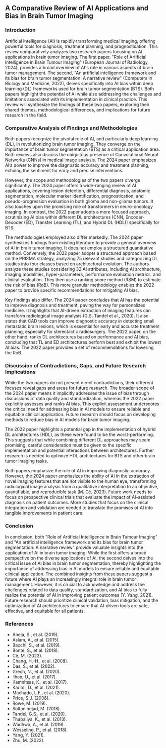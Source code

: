## A Comparative Review of AI Applications and Bias in Brain Tumor Imaging

### Introduction

Artificial intelligence (AI) is rapidly transforming medical imaging, offering powerful tools for diagnosis, treatment planning, and prognostication. This review comparatively analyzes two research papers focusing on AI applications in brain tumor imaging. The first paper, "Role of Artificial Intelligence in Brain Tumour Imaging" (European Journal of Radiology, 2024), provides a broad overview of AI's role in various aspects of brain tumor management. The second, "An artificial intelligence framework and its bias for brain tumor segmentation: A narrative review" (Computers in Biology and Medicine, 2022), delves specifically into AI bias within deep learning (DL) frameworks used for brain tumor segmentation (BTS). Both papers highlight the potential of AI while also addressing the challenges and limitations associated with its implementation in clinical practice. This review will synthesize the findings of these two papers, exploring their shared themes, methodological differences, and implications for future research in the field.

### Comparative Analysis of Findings and Methodologies

Both papers recognize the pivotal role of AI, and particularly deep learning (DL), in revolutionizing brain tumor imaging. They converge on the importance of brain tumor segmentation (BTS) as a critical application area. Both reviews also discuss the ubiquitous presence of Convolutional Neural Networks (CNNs) in medical image analysis. The 2024 paper emphasizes AI’s power to improve the diagnostic accuracy and treatment planning, echoing the sentiment for early and precise interventions.

However, the scope and methodologies of the two papers diverge significantly. The 2024 paper offers a wide-ranging review of AI applications, covering lesion detection, differential diagnosis, anatomic segmentation, molecular marker identification, prognostication, and pseudo-progression evaluation in both glioma and non-glioma tumors. It also touches upon the promising role of transformers in neuro-oncology imaging. In contrast, the 2022 paper adopts a more focused approach, scrutinizing AI bias within different DL architectures (CNN, Encoder-Decoder (ED), Transfer Learning (TL), and Hybrid DL (HDL)) specifically for BTS.

The methodologies employed also differ markedly. The 2024 paper synthesizes findings from existing literature to provide a general overview of AI in brain tumor imaging. It does not employ a structured quantitative method. Conversely, the 2022 paper adopts a structured approach based on the PRISMA strategy, analyzing 75 relevant studies and categorizing DL studies into four classes based on architectural evolution. The authors analyze these studies considering 32 AI attributes, including AI architecture, imaging modalities, hyper-parameters, performance evaluation metrics, and clinical evaluation. They then use a ranking score method (RSM) to estimate the risk of bias (RoB). This more granular methodology enables the 2022 paper to provide specific recommendations for mitigating AI bias.

Key findings also differ. The 2024 paper concludes that AI has the potential to improve diagnosis and treatment, paving the way for personalized medicine. It highlights that AI-driven extraction of imaging features can transform radiological image analysis (G.S. Tandel et al., 2020). It also states that CAD tools can improve diagnostic accuracy in detecting small metastatic brain lesions, which is essential for early and accurate treatment planning, especially for stereotactic radiosurgery. The 2022 paper, on the other hand, ranks DL architectures based on performance and AI bias, concluding that TL and ED architectures perform best and exhibit the lowest AI bias. The 2022 paper provides a set of recommendations for lowering the RoB.

### Discussion of Contradictions, Gaps, and Future Research Implications

While the two papers do not present direct contradictions, their different focuses reveal gaps and areas for future research. The broader scope of the 2024 paper means it implicitly addresses the issue of bias through discussions of data quality and standardization, whereas the 2022 paper explicitly assesses and ranks AI bias. This explicit assessment underscores the critical need for addressing bias in AI models to ensure reliable and equitable clinical application. Future research should focus on developing methods to reduce bias in AI models for brain tumor imaging.

The 2022 paper highlights a potential gap in the implementation of hybrid DL architectures (HDL), as these were found to be the worst-performing. This suggests that while combining different DL approaches may seem promising, careful consideration must be given to the specific implementation and potential interactions between architectures. Further research is needed to optimize HDL architectures for BTS and other brain tumor imaging tasks.

Both papers emphasize the role of AI in improving diagnostic accuracy. However, the 2024 paper emphasizes the ability of AI in the extraction of novel imaging features that are not visible to the human eye, transforming radiological image analysis from a qualitative interpretation to an objective, quantifiable, and reproducible task (M. Cè, 2023). Future work needs to focus on prospective clinical trials that evaluate the impact of AI-assisted diagnosis on patient outcomes. More studies that focus on the clinical integration and validation are needed to translate the promises of AI into tangible improvements in patient care.

### Conclusion

In conclusion, both "Role of Artificial Intelligence in Brain Tumour Imaging" and "An artificial intelligence framework and its bias for brain tumor segmentation: A narrative review" provide valuable insights into the application of AI in brain tumor imaging. While the first offers a broad perspective on the diverse applications of AI, the second delves into the critical issue of AI bias in brain tumor segmentation, thereby highlighting the importance of addressing bias in AI models to ensure reliable and equitable clinical application. The combined insights from these papers suggest a future where AI plays an increasingly integral role in brain tumor management. However, it is crucial to acknowledge and address the challenges related to data quality, standardization, and AI bias to fully realize the potential of AI in improving patient outcomes (Y. Yang, 2021). Future research should prioritize clinical validation, bias mitigation, and the optimization of AI architectures to ensure that AI-driven tools are safe, effective, and equitable for all patients.

### References

*   Aneja, S., et al. (2019).
*   Aslam, A., et al. (2015).
*   Bacchi, S., et al. (2019).
*   Bonte, S., et al. (2018).
*   Cè, M. (2023).
*   Chang, H.-H., et al. (2008).
*   Das, S., et al. (2022).
*   Grech, N., et al. (2020).
*   Ilhan, U., et al. (2017).
*   Kamnitsas, K., et al. (2017).
*   Karimi, D., et al. (2021).
*   Machado, L.F., et al. (2020).
*   Price, S.J. (2006).
*   Rowe, M. (2019).
*   Soltaninejad, M. (2018).
*   Tandel, G.S., et al. (2020).
*   Thapaliya, K., et al. (2013).
*   Wadhwa, A., et al. (2019).
*   Wesseling, P., et al. (2018).
*   Yang, Y. (2021).
*   Zhu, M. (2022).